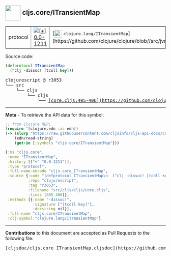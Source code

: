 ## <img width="48px" valign="middle" src="http://i.imgur.com/Hi20huC.png"> cljs.core/ITransientMap

 <table border="1">
<tr>

<td>protocol</td>
<td><a href="https://github.com/cljsinfo/cljs-api-docs/tree/0.0-1211"><img valign="middle" alt="[+] 0.0-1211" src="https://img.shields.io/badge/+-0.0--1211-lightgrey.svg"></a> </td>
<td>
[<img height="24px" valign="middle" src="http://i.imgur.com/1GjPKvB.png"> <samp>clojure.lang/ITransientMap</samp>](https://github.com/clojure/clojure/blob//src/jvm/clojure/lang/ITransientMap.java)
</td>
</tr>
</table>






Source code:

```clj
(defprotocol ITransientMap
  (^clj -dissoc! [tcoll key]))
```

 <pre>
clojurescript @ r3053
└── src
    └── cljs
        └── cljs
            └── <ins>[core.cljs:405-406](https://github.com/clojure/clojurescript/blob/r3053/src/cljs/cljs/core.cljs#L405-L406)</ins>
</pre>


---

__Meta__ - To retrieve the API data for this symbol:

```clj
;; from Clojure REPL
(require '[clojure.edn :as edn])
(-> (slurp "https://raw.githubusercontent.com/cljsinfo/cljs-api-docs/catalog/cljs-api.edn")
    (edn/read-string)
    (get-in [:symbols "cljs.core/ITransientMap"]))
```

```clj
{:ns "cljs.core",
 :name "ITransientMap",
 :history [["+" "0.0-1211"]],
 :type "protocol",
 :full-name-encode "cljs.core_ITransientMap",
 :source {:code "(defprotocol ITransientMap\n  (^clj -dissoc! [tcoll key]))",
          :repo "clojurescript",
          :tag "r3053",
          :filename "src/cljs/cljs/core.cljs",
          :lines [405 406]},
 :methods [{:name "-dissoc!",
            :signature ["[tcoll key]"],
            :docstring nil}],
 :full-name "cljs.core/ITransientMap",
 :clj-symbol "clojure.lang/ITransientMap"}

```

---

__Contributions__ to this document are accepted as Pull Requests to the following file:

 <pre>
[cljsdoc/cljs.core_ITransientMap.cljsdoc](https://github.com/cljsinfo/cljs-api-docs/blob/master/cljsdoc/cljs.core_ITransientMap.cljsdoc)
</pre>


